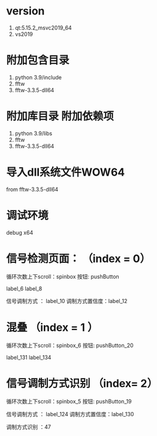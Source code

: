 

# version

1. qt:5.15.2_msvc2019_64  
2. vs2019

# 附加包含目录
1. python 3.9/include 
2. fftw  
3. fftw-3.3.5-dll64  

# 附加库目录 附加依赖项
1. python 3.9/libs  
2. fftw
3. fftw-3.3.5-dll64

# 导入dll系统文件WOW64
from fftw-3.3.5-dll64

# 调试环境
debug x64

# 信号检测页面： （index = 0）



循环次数上下scroll：spinbox    按钮: pushButton

label_6    label_8

信号调制方式 ： label_10  调制方式置信度：label_12



# 混叠 （index = 1 ）

循环次数上下scroll：spinbox_6    按钮: pushButton_20

  label_131   label_134


# 信号调制方式识别 （index= 2）


循环次数上下scroll：spinbox_5    按钮: pushButton_19

信号调制方式 ： label_124  调制方式置信度：label_130

调制方式识别 ：47


